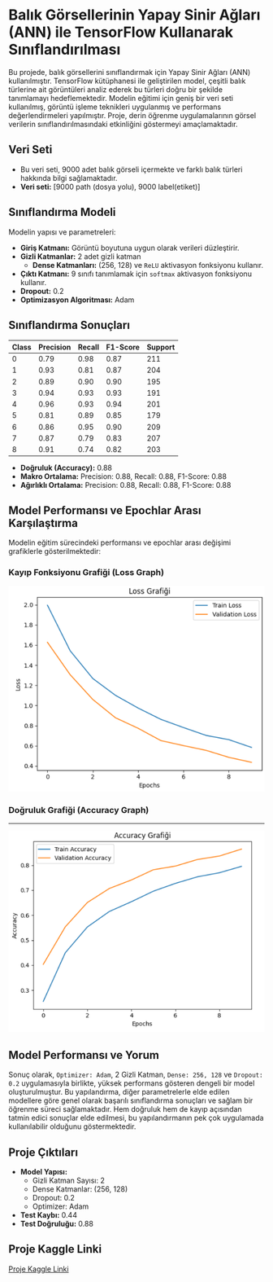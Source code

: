 # Balık Görsellerinin Yapay Sinir Ağları (ANN) ile TensorFlow Kullanarak Sınıflandırılması

Bu projede, balık görsellerini sınıflandırmak için Yapay Sinir Ağları (ANN) kullanılmıştır. TensorFlow kütüphanesi ile geliştirilen model, çeşitli balık türlerine ait görüntüleri analiz ederek bu türleri doğru bir şekilde tanımlamayı hedeflemektedir. Modelin eğitimi için geniş bir veri seti kullanılmış, görüntü işleme teknikleri uygulanmış ve performans değerlendirmeleri yapılmıştır. Proje, derin öğrenme uygulamalarının görsel verilerin sınıflandırılmasındaki etkinliğini göstermeyi amaçlamaktadır.

## Veri Seti

- Bu veri seti, 9000 adet balık görseli içermekte ve farklı balık türleri hakkında bilgi sağlamaktadır.
- **Veri seti:** [9000 path (dosya yolu), 9000 label(etiket)]

## Sınıflandırma Modeli

Modelin yapısı ve parametreleri:

- **Giriş Katmanı:** Görüntü boyutuna uygun olarak verileri düzleştirir.
- **Gizli Katmanlar:** 2 adet gizli katman
    - **Dense Katmanları:** (256, 128) ve `ReLU` aktivasyon fonksiyonu kullanır.
- **Çıktı Katmanı:** 9 sınıfı tanımlamak için `softmax` aktivasyon fonksiyonu kullanır.
- **Dropout:** 0.2
- **Optimizasyon Algoritması:** Adam

## Sınıflandırma Sonuçları

| Class | Precision | Recall | F1-Score | Support |
|-------|-----------|--------|----------|--------|
| 0     | 0.79      | 0.98   | 0.87     | 211    |
| 1     | 0.93      | 0.81   | 0.87     | 204    |
| 2     | 0.89      | 0.90   | 0.90     | 195    |
| 3     | 0.94      | 0.93   | 0.93     | 191    |
| 4     | 0.96      | 0.93   | 0.94     | 201    |
| 5     | 0.81      | 0.89   | 0.85     | 179    |
| 6     | 0.86      | 0.95   | 0.90     | 209    |
| 7     | 0.87      | 0.79   | 0.83     | 207    |
| 8     | 0.91      | 0.74   | 0.82     | 203    |

- **Doğruluk (Accuracy):** 0.88
- **Makro Ortalama:** Precision: 0.88, Recall: 0.88, F1-Score: 0.88
- **Ağırlıklı Ortalama:** Precision: 0.88, Recall: 0.88, F1-Score: 0.88

## Model Performansı ve Epochlar Arası Karşılaştırma

Modelin eğitim sürecindeki performansı ve epochlar arası değişimi grafiklerle gösterilmektedir:
### Kayıp Fonksiyonu Grafiği (Loss Graph)
![Loss Graph](loss.png)

### Doğruluk Grafiği (Accuracy Graph)
---
![Accuracy Graph](accuracy.png)


## Model Performansı ve Yorum

Sonuç olarak, `Optimizer: Adam`, 2 Gizli Katman, `Dense: 256, 128` ve `Dropout: 0.2` uygulamasıyla birlikte, yüksek performans gösteren dengeli bir model oluşturulmuştur. Bu yapılandırma, diğer parametrelerle elde edilen modellere göre genel olarak başarılı sınıflandırma sonuçları ve sağlam bir öğrenme süreci sağlamaktadır. Hem doğruluk hem de kayıp açısından tatmin edici sonuçlar elde edilmesi, bu yapılandırmanın pek çok uygulamada kullanılabilir olduğunu göstermektedir.

## Proje Çıktıları

- **Model Yapısı:** 
  - Gizli Katman Sayısı: 2
  - Dense Katmanlar: (256, 128)
  - Dropout: 0.2
  - Optimizer: Adam
- **Test Kaybı:** 0.44
- **Test Doğruluğu:** 0.88

## Proje Kaggle Linki

[Proje Kaggle Linki](https://www.kaggle.com/code/elifkd/deep-learning)

